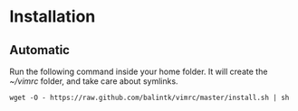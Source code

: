 Installation
=============

Automatic
---------

Run the following command inside your home folder. It will create the *~/vimrc* folder, and take care about symlinks.

    wget -O - https://raw.github.com/balintk/vimrc/master/install.sh | sh

